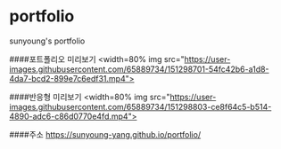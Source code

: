 # portfolio
 sunyoung's portfolio
 
####포트폴리오 미리보기
<width=80% img src="https://user-images.githubusercontent.com/65889734/151298701-54fc42b6-a1d8-4da7-bcd2-899e7c6edf31.mp4">

####반응형 미리보기
<width=80% img src="https://user-images.githubusercontent.com/65889734/151298803-ce8f64c5-b514-4890-adc6-c86d0770e4fd.mp4">
 
####주소
https://sunyoung-yang.github.io/portfolio/
